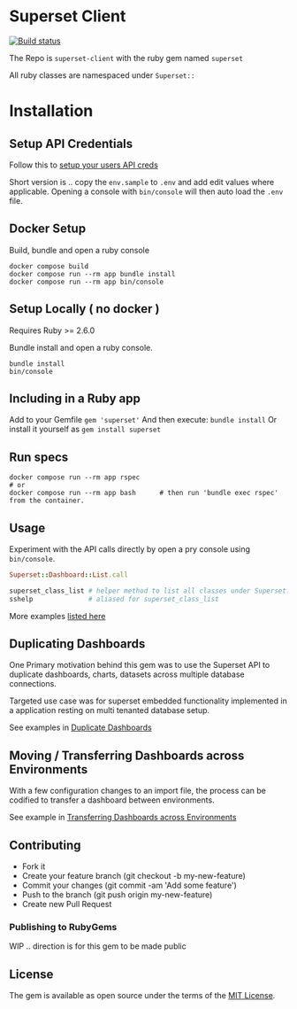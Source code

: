 # Superset Client

[![Build status](https://badge.buildkite.com/fc7ee4a03e119a5d859472865fc0bdc9a6e46d51b7f5b8cd62.svg)](https://buildkite.com/jobready/superset-client)

The Repo is `superset-client` with the ruby gem named `superset`

All ruby classes are namespaced under `Superset::`

# Installation

## Setup API Credentials

Follow this to [setup your users API creds](https://github.com/rdytech/superset-client/tree/develop/doc/setting_up_personal_api_credentials.md)

Short version is .. copy the `env.sample` to `.env` and add edit values where applicable.  Opening a console with `bin/console` will then auto load the `.env` file.

## Docker Setup

Build, bundle and open a ruby console

```
docker compose build
docker compose run --rm app bundle install
docker compose run --rm app bin/console
```

## Setup Locally ( no docker )

Requires Ruby >= 2.6.0

Bundle install and open a ruby console.

```
bundle install
bin/console
```

## Including in a Ruby app

Add to your Gemfile `gem 'superset'`
And then execute: `bundle install`
Or install it yourself as `gem install superset`

## Run specs

```
docker compose run --rm app rspec
# or
docker compose run --rm app bash      # then run 'bundle exec rspec' from the container.
```


## Usage

Experiment with the API calls directly by open a pry console using  `bin/console`.

```ruby
Superset::Dashboard::List.call

superset_class_list # helper method to list all classes under Superset::
sshelp              # aliased for superset_class_list
```

More examples [listed here](https://github.com/rdytech/superset-client/tree/develop/doc/usage.md)


## Duplicating Dashboards

One Primary motivation behind this gem was to use the Superset API to duplicate dashboards, charts, datasets across multiple database connections.

Targeted use case was for superset embedded functionality implemented in a application resting on multi tenanted database setup.

See examples in [Duplicate Dashboards](https://github.com/rdytech/superset-client/tree/develop/doc/duplicate_dashboards.md)

## Moving / Transferring Dashboards across Environments

With a few configuration changes to an import file, the process can be codified to transfer a dashboard between environments.

See example in [Transferring Dashboards across Environments](https://github.com/rdytech/superset-client/tree/develop/doc/migrating_dashboards_across_environments.md)

## Contributing

- Fork it
- Create your feature branch (git checkout -b my-new-feature)
- Commit your changes (git commit -am 'Add some feature')
- Push to the branch (git push origin my-new-feature)
- Create new Pull Request



### Publishing to RubyGems

WIP .. direction is for this gem to be made public

## License

The gem is available as open source under the terms of the [MIT License](https://opensource.org/licenses/MIT).
